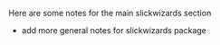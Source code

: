 Here are some notes for the main slickwizards section

- add more general notes for slickwizards package